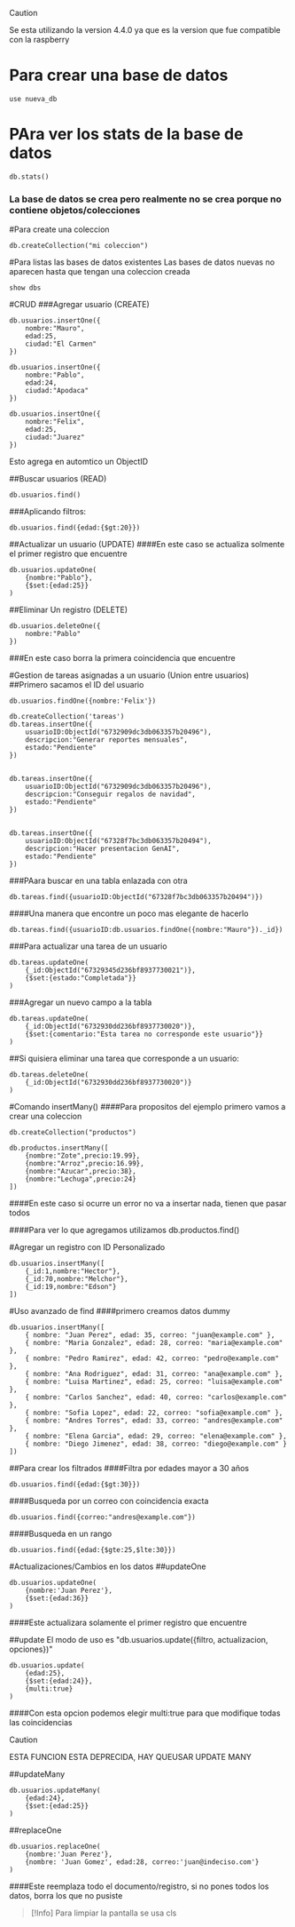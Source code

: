 > [!CAUTION]
> Se esta utilizando la version 4.4.0 ya que es la version que fue compatible con la raspberry

# Para crear una base de datos
```
use nueva_db
```
# PAra ver los stats de la base de datos
```
db.stats()
```

### La base de datos se crea pero realmente no se crea porque no contiene objetos/colecciones

#Para create una coleccion
```
db.createCollection("mi coleccion")
```

#Para listas las bases de datos existentes
Las bases de datos nuevas no aparecen hasta que tengan una coleccion creada
```
show dbs
```

#CRUD
###Agregar usuario (CREATE)
```
db.usuarios.insertOne({
    nombre:"Mauro",
    edad:25,
    ciudad:"El Carmen"
})

db.usuarios.insertOne({
    nombre:"Pablo",
    edad:24,
    ciudad:"Apodaca"
})

db.usuarios.insertOne({
    nombre:"Felix",
    edad:25,
    ciudad:"Juarez"
})
```

Esto agrega en automtico un ObjectID


##Buscar usuarios (READ)
```
db.usuarios.find()
```

###Aplicando filtros:
```
db.usuarios.find({edad:{$gt:20}})
```

##Actualizar un usuario (UPDATE)
####En este caso se actualiza solmente el primer registro que encuentre
```
db.usuarios.updateOne(
    {nombre:"Pablo"},
    {$set:{edad:25}}
)
```

##Eliminar Un registro (DELETE)
```
db.usuarios.deleteOne({
    nombre:"Pablo"
})
```

###En este caso borra la primera coincidencia que encuentre


#Gestion de tareas asignadas a un usuario (Union entre usuarios)
##Primero sacamos el ID del usuario
```
db.usuarios.findOne({nombre:'Felix'})

db.createCollection('tareas')
db.tareas.insertOne({
    usuarioID:ObjectId("6732909dc3db063357b20496"),
    descripcion:"Generar reportes mensuales",
    estado:"Pendiente"
})


db.tareas.insertOne({
    usuarioID:ObjectId("6732909dc3db063357b20496"),
    descripcion:"Conseguir regalos de navidad",
    estado:"Pendiente"
})


db.tareas.insertOne({
    usuarioID:ObjectId("67328f7bc3db063357b20494"),
    descripcion:"Hacer presentacion GenAI",
    estado:"Pendiente"
})
```

###PAara buscar en una tabla enlazada con otra
```
db.tareas.find({usuarioID:ObjectId("67328f7bc3db063357b20494")})
```

####Una manera que encontre un poco mas elegante de hacerlo
```
db.tareas.find({usuarioID:db.usuarios.findOne({nombre:"Mauro"})._id})
```

###Para actualizar una tarea de un usuario
```
db.tareas.updateOne(
    {_id:ObjectId("67329345d236bf8937730021")},
    {$set:{estado:"Completada"}}
)
```

###Agregar un nuevo campo a la tabla
```
db.tareas.updateOne(
    {_id:ObjectId("6732930dd236bf8937730020")},
    {$set:{comentario:"Esta tarea no corresponde este usuario"}}
)
```

##Si quisiera eliminar una tarea que corresponde a un usuario:
```
db.tareas.deleteOne(
    {_id:ObjectId("6732930dd236bf8937730020")}
)
```

#Comando insertMany()
####Para propositos del ejemplo primero vamos a crear una coleccion
```
db.createCollection("productos")

db.productos.insertMany([
    {nombre:"Zote",precio:19.99},
    {nombre:"Arroz",precio:16.99},
    {nombre:"Azucar",precio:38},
    {nombre:"Lechuga",precio:24}
])
```

####En este caso si ocurre un error no va a insertar nada, tienen que pasar todos

####Para ver lo que agregamos utilizamos db.productos.find()


#Agregar un registro con ID Personalizado
```
db.usuarios.insertMany([
    {_id:1,nombre:"Hector"},
    {_id:70,nombre:"Melchor"},
    {_id:19,nombre:"Edson"}
])
```

#Uso avanzado de find
####primero creamos datos dummy
```
db.usuarios.insertMany([ 
    { nombre: "Juan Perez", edad: 35, correo: "juan@example.com" }, 
    { nombre: "Maria Gonzalez", edad: 28, correo: "maria@example.com" },
    { nombre: "Pedro Ramirez", edad: 42, correo: "pedro@example.com" }, 
    { nombre: "Ana Rodriguez", edad: 31, correo: "ana@example.com" }, 
    { nombre: "Luisa Martinez", edad: 25, correo: "luisa@example.com" }, 
    { nombre: "Carlos Sanchez", edad: 40, correo: "carlos@example.com" }, 
    { nombre: "Sofia Lopez", edad: 22, correo: "sofia@example.com" }, 
    { nombre: "Andres Torres", edad: 33, correo: "andres@example.com" }, 
    { nombre: "Elena Garcia", edad: 29, correo: "elena@example.com" }, 
    { nombre: "Diego Jimenez", edad: 38, correo: "diego@example.com" }
])
```

##Para crear los filtrados
####Filtra por edades mayor a 30 años
```
db.usuarios.find({edad:{$gt:30}})
```

####Busqueda por un correo con coincidencia exacta
```
db.usuarios.find({correo:"andres@example.com"})
```

####Busqueda en un rango
```
db.usuarios.find({edad:{$gte:25,$lte:30}})
```

#Actualizaciones/Cambios en los datos
##updateOne
```
db.usuarios.updateOne(
    {nombre:'Juan Perez'},
    {$set:{edad:36}}
)
```

####Este actualizara solamente el primer registro que encuentre

##update
El modo de uso es "db.usuarios.update({filtro, actualizacion, opciones})"
```
db.usuarios.update(
    {edad:25},
    {$set:{edad:24}},
    {multi:true}
)
```

####Con esta opcion podemos elegir multi:true para que modifique todas las coincidencias
> [!CAUTION]
> ESTA FUNCION ESTA DEPRECIDA, HAY QUEUSAR UPDATE MANY

##updateMany
```
db.usuarios.updateMany(
    {edad:24},
    {$set:{edad:25}}
)
```

##replaceOne
```
db.usuarios.replaceOne(
    {nombre:'Juan Perez'},
    {nombre: 'Juan Gomez', edad:28, correo:'juan@indeciso.com'}
)
```

####Este reemplaza todo el documento/registro, si no pones todos los datos, borra los que no pusiste

> [!Info]
> Para limpiar la pantalla se usa cls